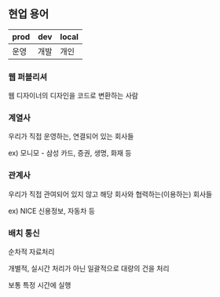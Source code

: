 ## 현업 용어

| prod | dev | local |
| --- | --- | --- |
| 운영 | 개발 | 개인 |

### 웹 퍼블리셔

웹 디자이너의 디자인을 코드로 변환하는 사람

### 계열사

우리가 직접 운영하는, 연결되어 있는 회사들

ex) 모니모 - 삼성 카드, 증권, 생명, 화재 등

### 관계사

우리가 직접 관여되어 있지 않고 해당 회사와 협력하는(이용하는) 회사들

ex) NICE 신용정보, 자동차 등 

### 배치 통신

순차적 자료처리

개별적, 실시간 처리가 아닌 일괄적으로 대량의 건을 처리

보통 특정 시간에 실행
